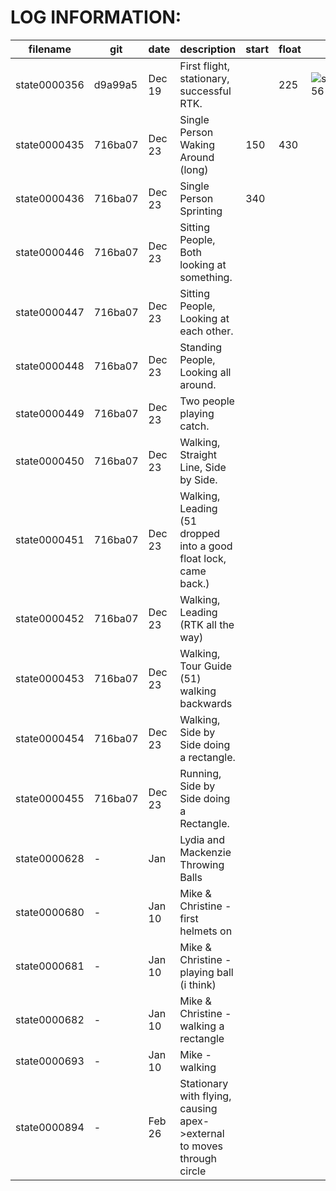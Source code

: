 
# LOG INFORMATION:

| filename     | git     | date   | description | start | float | images |
|--------------|---------|--------|-------------|-------|-------|-------|
| state0000356 | d9a99a5 | Dec 19 | First flight, stationary, successful RTK.  | | 225 | ![state0000356](https://raw.githubusercontent.com/njoubert/spooky/master/logs/state0000356.iconic.png) |
| state0000435 | 716ba07 | Dec 23 | Single Person Waking Around (long) | 150 | 430 |
| state0000436 | 716ba07 | Dec 23 | Single Person Sprinting | 340 | |
| state0000446 | 716ba07 | Dec 23 | Sitting People, Both looking at something. | | |
| state0000447 | 716ba07 | Dec 23 | Sitting People, Looking at each other. | | |
| state0000448 | 716ba07 | Dec 23 | Standing People, Looking all around. | | |
| state0000449 | 716ba07 | Dec 23 | Two people playing catch. | | |
| state0000450 | 716ba07 | Dec 23 | Walking, Straight Line, Side by Side. | | |
| state0000451 | 716ba07 | Dec 23 | Walking, Leading (51 dropped into a good float lock, came back.) | | |
| state0000452 | 716ba07 | Dec 23 | Walking, Leading (RTK all the way) | | |
| state0000453 | 716ba07 | Dec 23 | Walking, Tour Guide (51) walking backwards | | |
| state0000454 | 716ba07 | Dec 23 | Walking, Side by Side doing a rectangle. | | |
| state0000455 | 716ba07 | Dec 23 | Running, Side by Side doing a Rectangle. | | |
| state0000628 | - | Jan | Lydia and Mackenzie Throwing Balls | | |
| state0000680 | - | Jan 10 | Mike & Christine - first helmets on | | |
| state0000681 | - | Jan 10 | Mike & Christine - playing ball (i think) | | |
| state0000682 | - | Jan 10 | Mike & Christine - walking a rectangle | | |
| state0000693 | - | Jan 10 | Mike - walking | | |
| state0000894 | - | Feb 26 | Stationary with flying, causing apex->external to moves through circle | | |


